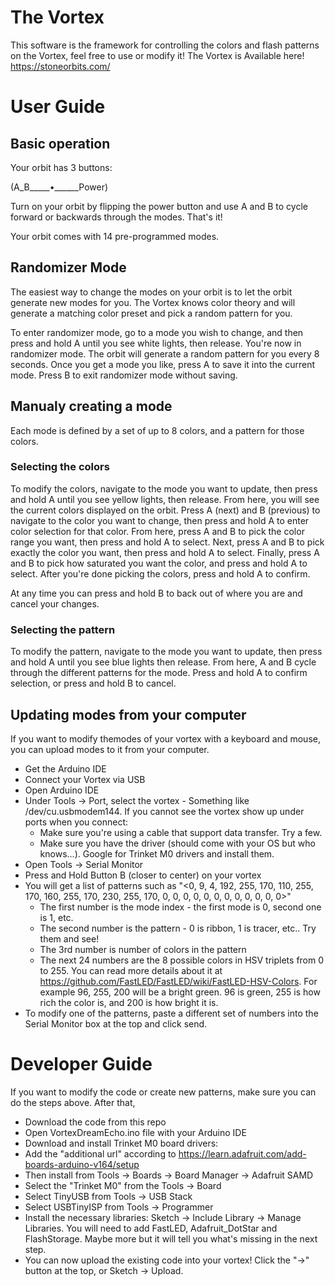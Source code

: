 # The Vortex
This software is the framework for controlling the colors and flash patterns on the Vortex, feel free to use or modify it!
The Vortex is Available here! https://stoneorbits.com/

# User Guide

## Basic operation

Your orbit has 3 buttons:

(A_B_____•______Power)

Turn on your orbit by flipping the power button and use A and B to cycle forward or backwards through the modes. That's it!

Your orbit comes with 14 pre-programmed modes.

## Randomizer Mode

The easiest way to change the modes on your orbit is to let the orbit generate new modes for you. The Vortex knows color theory
and will generate a matching color preset and pick a random pattern for you.

To enter randomizer mode, go to a mode you wish to change, and then press and hold A until you see white lights, then release.
You're now in randomizer mode. The orbit will generate a random pattern for you every 8 seconds. Once you get a mode you like, press A to save it into the current mode.
Press B to exit randomizer mode without saving.

## Manualy creating a mode

Each mode is defined by a set of up to 8 colors, and a pattern for those colors.

### Selecting the colors
To modify the colors, navigate to the mode you want to update, then press and hold A until you see yellow lights, then release.
From here, you will see the current colors displayed on the orbit. 
Press A (next) and B (previous) to navigate to the color you want to change, then press and hold A to enter color selection for that color.
From here, press A and B to pick the color range you want, then press and hold A to select.
Next, press A and B to pick exactly the color you want, then press and hold A to select.
Finally, press A and B to pick how saturated you want the color, and press and hold A to select.
After you're done picking the colors, press and hold A to confirm.

At any time you can press and hold B to back out of where you are and cancel your changes.

### Selecting the pattern
To modify the pattern, navigate to the mode you want to update, then press and hold A until you see blue lights then release.
From here, A and B cycle through the different patterns for the mode.
Press and hold A to confirm selection, or press and hold B to cancel.

## Updating modes from your computer

If you want to modify themodes of your vortex with a keyboard and mouse, you can upload modes to it from your computer.

* Get the Arduino IDE
* Connect your Vortex via USB
* Open Arduino IDE
* Under Tools -> Port, select the vortex - Something like /dev/cu.usbmodem144. If you cannot see the vortex show up under ports when you connect:
  * Make sure you're using a cable that support data transfer. Try a few.
  * Make sure you have the driver (should come with your OS but who knows...). Google for Trinket M0 drivers and install them.
* Open Tools -> Serial Monitor
* Press and Hold Button B (closer to center) on your vortex
* You will get a list of patterns such as "<0, 9, 4, 192, 255, 170, 110, 255, 170, 160, 255, 170, 230, 255, 170, 0, 0, 0, 0, 0, 0, 0, 0, 0, 0, 0, 0>"
  * The first number is the mode index - the first mode is 0, second one is 1, etc.
  * The second number is the pattern - 0 is ribbon, 1 is tracer, etc.. Try them and see!
  * The 3rd number is number of colors in the pattern
  * The next 24 numbers are the 8 possible colors in HSV triplets from 0 to 255. You can read more details about it at https://github.com/FastLED/FastLED/wiki/FastLED-HSV-Colors. For example 96, 255, 200 will be a bright green. 96 is green, 255 is how rich the color is, and 200 is how bright it is.
* To modify one of the patterns, paste a different set of numbers into the Serial Monitor box at the top and click send.

# Developer Guide

If you want to modify the code or create new patterns, make sure you can do the steps above. After that, 
* Download the code from this repo
* Open VortexDreamEcho.ino file with your Arduino IDE
* Download and install Trinket M0 board drivers: 
 * Add the "additional url" according to https://learn.adafruit.com/add-boards-arduino-v164/setup
 * Then install from Tools -> Boards -> Board Manager -> Adafruit SAMD
* Select the "Trinket M0" from the Tools -> Board
* Select TinyUSB from Tools -> USB Stack
* Select USBTinyISP from Tools -> Programmer
* Install the necessary libraries: Sketch -> Include Library -> Manage Libraries. You will need to add FastLED, Adafruit_DotStar and FlashStorage. Maybe more but it will tell you what's missing in the next step.
* You can now upload the existing code into your vortex! Click the "->" button at the top, or Sketch -> Upload.
